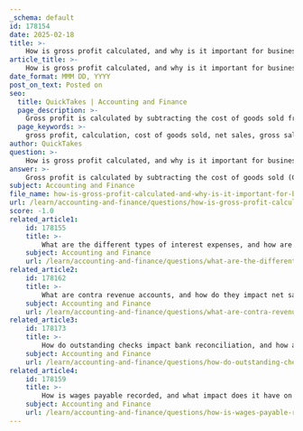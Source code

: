 ```yaml
---
_schema: default
id: 178154
date: 2025-02-18
title: >-
    How is gross profit calculated, and why is it important for business decisions?
article_title: >-
    How is gross profit calculated, and why is it important for business decisions?
date_format: MMM DD, YYYY
post_on_text: Posted on
seo:
  title: QuickTakes | Accounting and Finance
  page_description: >-
    Gross profit is calculated by subtracting the cost of goods sold from net sales. It is important for assessing profitability, informing pricing strategies, evaluating operational efficiency, supporting investment decisions, and aiding in budgeting and forecasting.
  page_keywords: >-
    gross profit, calculation, cost of goods sold, net sales, gross sales, sales returns, pricing strategy, operational efficiency, profitability assessment, investment decisions, budgeting, financial forecasting
author: QuickTakes
question: >-
    How is gross profit calculated, and why is it important for business decisions?
answer: >-
    Gross profit is calculated by subtracting the cost of goods sold (COGS) from net sales. The formula for gross profit is:\n\n$$\n\text{Gross Profit} = \text{Net Sales} - \text{COGS}\n$$\n\nTo determine net sales, you first need to account for any sales returns, allowances, and discounts from gross sales. The formula for net sales is:\n\n$$\n\text{Net Sales} = \text{Gross Sales} - \text{Sales Returns} - \text{Sales Allowances} - \text{Sales Discounts}\n$$\n\nFor example, if a company has gross sales of $50,000, sales returns of $2,000, allowances of $1,000, and discounts of $500, the net sales would be:\n\n$$\n\text{Net Sales} = 50,000 - 2,000 - 1,000 - 500 = 46,500\n$$\n\nIf the COGS is $30,000, then the gross profit would be:\n\n$$\n\text{Gross Profit} = 46,500 - 30,000 = 16,500\n$$\n\n### Importance of Gross Profit for Business Decisions\n\n1. **Profitability Assessment**: Gross profit provides insight into the core profitability of a company's operations, excluding other expenses such as administrative costs, taxes, and interest. This helps businesses understand how efficiently they are producing and selling their products.\n\n2. **Pricing Strategy**: By analyzing gross profit margins, businesses can make informed decisions about pricing strategies. If gross profit is low, it may indicate that prices are too low or that COGS is too high, prompting a review of pricing or cost management.\n\n3. **Operational Efficiency**: Monitoring gross profit over time can help identify trends in operational efficiency. A declining gross profit margin may signal rising costs or inefficiencies in production that need to be addressed.\n\n4. **Investment Decisions**: Investors often look at gross profit margins to evaluate a company's financial health and operational efficiency. A strong gross profit can attract investment and support business growth.\n\n5. **Budgeting and Forecasting**: Understanding gross profit helps in creating budgets and financial forecasts. It allows businesses to project future profitability based on expected sales and cost trends.\n\nIn summary, gross profit is a critical metric that informs various aspects of business strategy and financial management, making it essential for effective decision-making.
subject: Accounting and Finance
file_name: how-is-gross-profit-calculated-and-why-is-it-important-for-business-decisions.md
url: /learn/accounting-and-finance/questions/how-is-gross-profit-calculated-and-why-is-it-important-for-business-decisions
score: -1.0
related_article1:
    id: 178155
    title: >-
        What are the different types of interest expenses, and how are they recorded in accounting?
    subject: Accounting and Finance
    url: /learn/accounting-and-finance/questions/what-are-the-different-types-of-interest-expenses-and-how-are-they-recorded-in-accounting
related_article2:
    id: 178162
    title: >-
        What are contra revenue accounts, and how do they impact net sales?
    subject: Accounting and Finance
    url: /learn/accounting-and-finance/questions/what-are-contra-revenue-accounts-and-how-do-they-impact-net-sales
related_article3:
    id: 178173
    title: >-
        How do outstanding checks impact bank reconciliation, and how are they recorded?
    subject: Accounting and Finance
    url: /learn/accounting-and-finance/questions/how-do-outstanding-checks-impact-bank-reconciliation-and-how-are-they-recorded
related_article4:
    id: 178159
    title: >-
        How is wages payable recorded, and what impact does it have on financial statements?
    subject: Accounting and Finance
    url: /learn/accounting-and-finance/questions/how-is-wages-payable-recorded-and-what-impact-does-it-have-on-financial-statements
---
```


&nbsp;